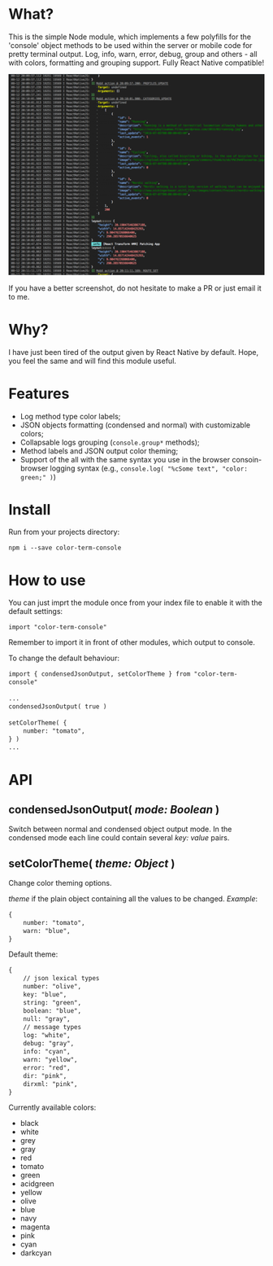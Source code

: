 # What?

This is the simple Node module, which implements a few polyfills for the 'console' object methods to be used within the server or mobile code for pretty terminal output. Log, info, warn, error, debug, group and others - all with colors, formatting and grouping support. Fully React Native compatible!

![Screenshot](screenshot1.png)

If you have a better screenshot, do not hesitate to make a PR or just email it to me.


# Why?

I have just been tired of the output given by React Native by default. Hope, you feel the same and will find this module useful.


# Features

- Log method type color labels;
- JSON objects formatting (condensed and normal) with customizable colors;
- Collapsable logs grouping (`console.group*` methods);
- Method labels and JSON output color theming;
- Support of the all with the same syntax you use in the browser consoin-browser logging syntax (e.g., `console.log( "%cSome text", "color: green;" )`)


# Install

Run from your projects directory:
```
npm i --save color-term-console
```


# How to use

You can just imprt the module once from your index file to enable it with the default settings:

```
import "color-term-console"
```
Remember to import it in front of other modules, which output to console.


To change the default behaviour:

```
import { condensedJsonOutput, setColorTheme } from "color-term-console"

...
condensedJsonOutput( true )

setColorTheme( {
	number: "tomato",
} )
...

```


# API

## condensedJsonOutput( *mode: Boolean* )
Switch between normal and condensed object output mode. In the condensed mode each line could contain several *key: value* pairs.

## setColorTheme( *theme: Object* )
Change color theming options.

*theme* if the plain object containing all the values to be changed. *Example*:
```
{
	number: "tomato",
	warn: "blue",
}
```

Default theme:
```
{
	// json lexical types
	number: "olive",
	key: "blue",
	string: "green",
	boolean: "blue",
	null: "gray",
	// message types
	log: "white",
	debug: "gray",
	info: "cyan",
	warn: "yellow",
	error: "red",
	dir: "pink",
	dirxml: "pink",
}
```

Currently available colors:
- black
- white
- grey
- gray
- red
- tomato
- green
- acidgreen
- yellow
- olive
- blue
- navy
- magenta
- pink
- cyan
- darkcyan
